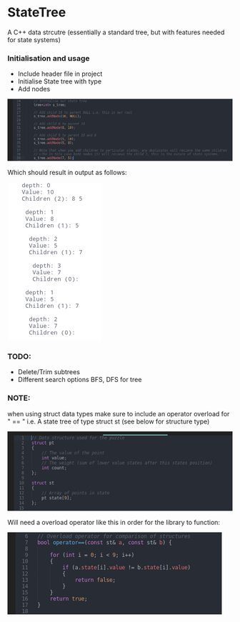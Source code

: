 # StateTree
A C++ data strcutre (essentially a standard tree, but with features needed for state systems)

### Initialisation and usage

* Include header file in project
* Initialise State tree with type
* Add nodes

![image](images/Initialise.png?raw=true)

Which should result in output as follows:

![image](images/Output.png?raw=true)

### TODO:

* Delete/Trim subtrees
* Different search options BFS, DFS for tree

### NOTE:
when using struct data types make sure to include an operator overload for " == " i.e. A state tree of type struct st (see below for structure type)

![image](images/Structs.png?raw=true)

Will need a overload operator like this in order for the library to function:

![image](images/Overload.png?raw=true)
